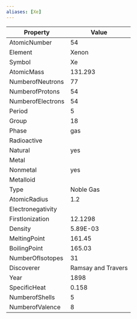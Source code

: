 ```yaml
---
aliases: [Xe]
---
```


| Property          | Value              |
| ----------------- | ------------------ |
| AtomicNumber      | 54                 |
| Element           | Xenon              |
| Symbol            | Xe                 |
| AtomicMass        | 131.293            |
| NumberofNeutrons  | 77                 |
| NumberofProtons   | 54                 |
| NumberofElectrons | 54                 |
| Period            | 5                  |
| Group             | 18                 |
| Phase             | gas                |
| Radioactive       |                    |
| Natural           | yes                |
| Metal             |                    |
| Nonmetal          | yes                |
| Metalloid         |                    |
| Type              | Noble Gas          |
| AtomicRadius      | 1.2                |
| Electronegativity |                    |
| FirstIonization   | 12.1298            |
| Density           | 5.89E-03           |
| MeltingPoint      | 161.45             |
| BoilingPoint      | 165.03             |
| NumberOfIsotopes  | 31                 |
| Discoverer        | Ramsay and Travers |
| Year              | 1898               |
| SpecificHeat      | 0.158              |
| NumberofShells    | 5                  |
| NumberofValence   | 8                  |
